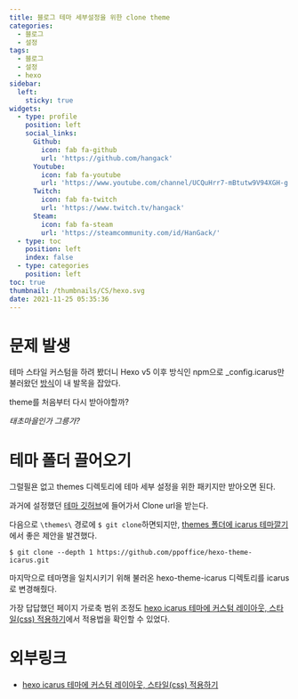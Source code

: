 ```yaml
---
title: 블로그 테마 세부설정을 위한 clone theme
categories:
  - 블로그
  - 설정
tags: 
  - 블로그
  - 설정
  - hexo
sidebar:
  left:
    sticky: true
widgets:
  - type: profile
    position: left
    social_links:
      Github:
        icon: fab fa-github
        url: 'https://github.com/hangack'
      Youtube:
        icon: fab fa-youtube
        url: 'https://www.youtube.com/channel/UCQuHrr7-mBtutw9V94XGH-g'
      Twitch:
        icon: fab fa-twitch
        url: 'https://www.twitch.tv/hangack'
      Steam:
        icon: fab fa-steam
        url: 'https://steamcommunity.com/id/HanGack/'
  - type: toc
    position: left
    index: false
  - type: categories
    position: left
toc: true
thumbnail: /thumbnails/CS/hexo.svg
date: 2021-11-25 05:35:36
---
```


# 문제 발생

테마 스타일 커스텀을 하려 봤더니 Hexo v5 이후 방식인 npm으로 _config.icarus만 불러왔던 [방식](https://hangack.github.io/2021/11/02/Blog/Setting/Hexo-blog-theme/)이 내 발목을 잡았다.

theme를 처음부터 다시 받아야할까?

_태초마을인가 그릉가?_

# 테마 폴더 끌어오기

그럴필욘 없고 themes 디렉토리에 테마 세부 설정을 위한 패키지만 받아오면 된다.

과거에 설정했던 [테마 깃허브](https://github.com/ppoffice/hexo-theme-icarus)에 들어가서 Clone url을 받는다.

다음으로 `\themes\` 경로에 `$ git clone`하면되지만, [themes 폴더에 icarus 테마깔기](https://chinsun9.github.io/2020/11/12/%EC%BB%A4%EC%8A%A4%ED%85%80-%EB%A0%88%EC%9D%B4%EC%95%84%EC%9B%83/)에서 좋은 제안을 발견했다.
```shell
$ git clone --depth 1 https://github.com/ppoffice/hexo-theme-icarus.git
```

마지막으로 테마명을 일치시키기 위해 불러온 hexo-theme-icarus 디렉토리를 icarus로 변경해줬다.

가장 답답했던 페이지 가로축 범위 조정도 [hexo icarus 테마에 커스텀 레이아웃, 스타일(css) 적용하기](https://chinsun9.github.io/2020/11/12/%EC%BB%A4%EC%8A%A4%ED%85%80-%EB%A0%88%EC%9D%B4%EC%95%84%EC%9B%83/)에서 적용법을 확인할 수 있었다.



# 외부링크
 - [hexo icarus 테마에 커스텀 레이아웃, 스타일(css) 적용하기](https://chinsun9.github.io/2020/11/12/%EC%BB%A4%EC%8A%A4%ED%85%80-%EB%A0%88%EC%9D%B4%EC%95%84%EC%9B%83/)
